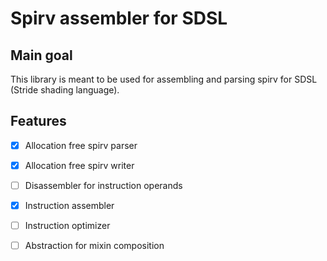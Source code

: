 # Spirv assembler for SDSL


## Main goal 

This library is meant to be used for assembling and parsing spirv for SDSL (Stride shading language).



## Features

- [X] Allocation free spirv parser
- [X] Allocation free spirv writer
- [ ] Disassembler for instruction operands
- [X] Instruction assembler
- [ ] Instruction optimizer
- [ ] Abstraction for mixin composition

